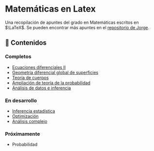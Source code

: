 # Matemáticas en Latex

Una recopilación de apuntes del grado en Matemáticas escritos en $\LaTeX$.
Se pueden encontrar más apuntes en el [repositorio de Jorge](https://github.com/jorgeroddom/matematicas-latex).

## 📖 Contenidos

### Completos

-   [Ecuaciones diferenciales II](https://github.com/DanielSevillano/matematicas-latex/tree/main/Ecuaciones%20diferenciales%20II)
-   [Geometría diferencial global de superficies](https://github.com/DanielSevillano/matematicas-latex/tree/main/Geometría%20diferencial%20global%20de%20superficies)
-   [Teoría de cuerpos](https://github.com/DanielSevillano/matematicas-latex/tree/main/Teoría%20de%20cuerpos)
-   [Ampliación de teoría de la probabilidad](https://github.com/DanielSevillano/matematicas-latex/tree/main/Ampliación%20de%20teoría%20de%20la%20probabilidad)
-   [Análisis de datos e inferencia](https://github.com/DanielSevillano/matematicas-latex/tree/main/Análisis%20de%20datos%20e%20inferencia)

### En desarrollo

-   [Inferencia estadística](https://github.com/DanielSevillano/matematicas-latex/tree/main/Inferencia%20estadística)
-   [Optimización](https://github.com/DanielSevillano/matematicas-latex/tree/main/Optimización)
-   [Análisis complejo](https://github.com/DanielSevillano/matematicas-latex/tree/main/Análisis%20complejo)

### Próximamente

-   Probabilidad